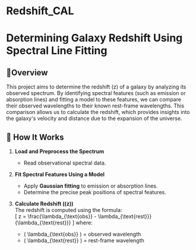 # Redshift_CAL
# Determining Galaxy Redshift Using Spectral Line Fitting

## 🌌Overview
This project aims to determine the redshift (z) of a galaxy by analyzing its observed spectrum. By identifying spectral features (such as emission or absorption lines) and fitting a model to these features, we can compare their observed wavelengths to their known rest-frame wavelengths. This comparison allows us to calculate the redshift, which provides insights into the galaxy's velocity and distance due to the expansion of the universe.

## 📌 How It Works
1. **Load and Preprocess the Spectrum**  
   - Read observational spectral data.  

2. **Fit Spectral Features Using a Model**  
   - Apply **Gaussian fitting** to emission or absorption lines.  
   - Determine the precise peak positions of spectral features.  

3. **Calculate Redshift (\(z\))**  
   The redshift is computed using the formula:  
   \[
   z = \frac{\lambda_{\text{obs}} - \lambda_{\text{rest}}}{\lambda_{\text{rest}}}
   \]
   where:  
   - \( \lambda_{\text{obs}} \) = observed wavelength  
   - \( \lambda_{\text{rest}} \) = rest-frame wavelength  

